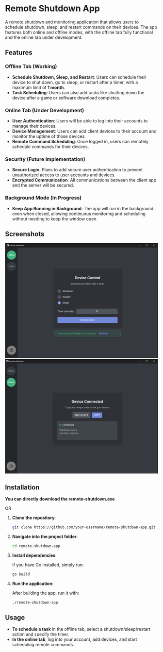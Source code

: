 # Remote Shutdown App

A remote shutdown and monitoring application that allows users to schedule shutdown, sleep, and restart commands on their devices. The app features both online and offline modes, with the offline tab fully functional and the online tab under development.

## Features

### Offline Tab (Working)

- **Schedule Shutdown, Sleep, and Restart**: Users can schedule their device to shut down, go to sleep, or restart after a timer, with a maximum limit of **1 month**.
- **Task Scheduling**: Users can also add tasks like shutting down the device after a game or software download completes.

### Online Tab (Under Development)

- **User Authentication**: Users will be able to log into their accounts to manage their devices.
- **Device Management**: Users can add client devices to their account and monitor the uptime of those devices.
- **Remote Command Scheduling**: Once logged in, users can remotely schedule commands for their devices.

### Security (Future Implementation)

- **Secure Login**: Plans to add secure user authentication to prevent unauthorized access to user accounts and devices.
- **Encrypted Communication**: All communications between the client app and the server will be secured.

### Background Mode (In Progress)

- **Keep App Running in Background**: The app will run in the background even when closed, allowing continuous monitoring and scheduling without needing to keep the window open.

## Screenshots

![App Screenshot](SS/offline.png)
![Online Tab (Under Development)](SS/online.png)

## Installation

**You can directly download the remote-shutdown.exe**

OR

1. **Clone the repository**:

   ```bash
   git clone https://github.com/your-username/remote-shutdown-app.git
   ```

2. **Navigate into the project folder**:

   ```bash
   cd remote-shutdown-app
   ```

3. **Install dependencies**:

   If you have Go installed, simply run:

   ```bash
   go build
   ```

4. **Run the application**:

   After building the app, run it with:

   ```bash
   ./remote-shutdown-app
   ```

## Usage

- **To schedule a task** in the offline tab, select a shutdown/sleep/restart action and specify the timer.
- **In the online tab**, log into your account, add devices, and start scheduling remote commands.
